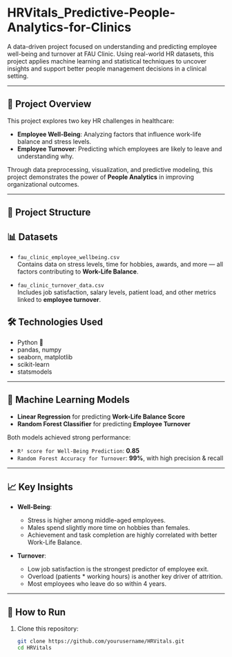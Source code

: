 # HRVitals_Predictive-People-Analytics-for-Clinics

A data-driven project focused on understanding and predicting employee well-being and turnover at FAU Clinic. Using real-world HR datasets, this project applies machine learning and statistical techniques to uncover insights and support better people management decisions in a clinical setting.

---

## 🧠 Project Overview

This project explores two key HR challenges in healthcare:

- **Employee Well-Being**: Analyzing factors that influence work-life balance and stress levels.
- **Employee Turnover**: Predicting which employees are likely to leave and understanding why.

Through data preprocessing, visualization, and predictive modeling, this project demonstrates the power of **People Analytics** in improving organizational outcomes.

---

## 📂 Project Structure

## 📊 Datasets

- `fau_clinic_employee_wellbeing.csv`  
  Contains data on stress levels, time for hobbies, awards, and more — all factors contributing to **Work-Life Balance**.

- `fau_clinic_turnover_data.csv`  
  Includes job satisfaction, salary levels, patient load, and other metrics linked to **employee turnover**.


## 🛠️ Technologies Used

- Python 🐍
- pandas, numpy
- seaborn, matplotlib
- scikit-learn
- statsmodels

---

## 🤖 Machine Learning Models

- **Linear Regression** for predicting **Work-Life Balance Score**
- **Random Forest Classifier** for predicting **Employee Turnover**

Both models achieved strong performance:
- `R² score for Well-Being Prediction`: **0.85**
- `Random Forest Accuracy for Turnover`: **99%**, with high precision & recall

---

## 📈 Key Insights

- **Well-Being**: 
  - Stress is higher among middle-aged employees.
  - Males spend slightly more time on hobbies than females.
  - Achievement and task completion are highly correlated with better Work-Life Balance.

- **Turnover**:
  - Low job satisfaction is the strongest predictor of employee exit.
  - Overload (patients * working hours) is another key driver of attrition.
  - Most employees who leave do so within 4 years.

---

## 🚀 How to Run

1. Clone this repository:
   ```bash
   git clone https://github.com/yourusername/HRVitals.git
   cd HRVitals
